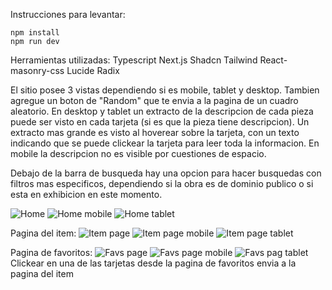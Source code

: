 Instrucciones para levantar:
```
npm install
npm run dev
```

Herramientas utilizadas:
Typescript
Next.js
Shadcn
Tailwind
React-masonry-css
Lucide
Radix

El sitio posee 3 vistas dependiendo si es mobile, tablet y desktop. Tambien agregue un boton de "Random" que te envia a la pagina de un cuadro aleatorio.
En desktop y tablet un extracto de la descripcion de cada pieza puede ser visto en cada tarjeta (si es que la pieza tiene descripcion). Un extracto mas grande es visto al hoverear sobre la tarjeta, con un texto indicando que se puede clickear la tarjeta para leer toda la informacion. En mobile la descripcion no es visible por cuestiones de espacio.

Debajo de la barra de busqueda hay una opcion para hacer busquedas con filtros mas especificos, dependiendo si la obra es de dominio publico o si esta en exhibicion en este momento.

![Home](screenshots/homepage.png)
![Home mobile](screenshots/homepage-mobile.png)
![Home tablet](screenshots/homepage-tablet.png)

Pagina del item:
![Item page](screenshots/item.png)
![Item page mobile](screenshots/item-mobile.png)
![Item page tablet](screenshots/item-tablet.png)

Pagina de favoritos:
![Favs page](screenshots/favs.png)
![Favs page mobile](screenshots/favs-mobile.png)
![Favs pag tablet](screenshots/favs-tablet.png)
Clickear en una de las tarjetas desde la pagina de favoritos envia a la pagina del item